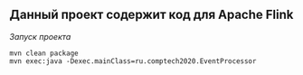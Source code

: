 ## Данный проект содержит код для Apache Flink

*Запуск проекта*

```
mvn clean package
mvn exec:java -Dexec.mainClass=ru.comptech2020.EventProcessor
